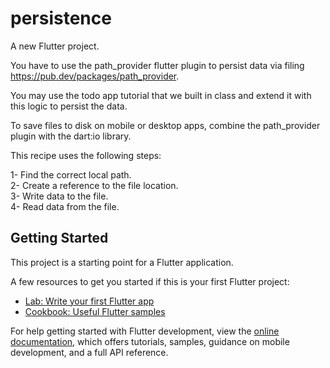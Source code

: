 # persistence

A new Flutter project.

You have to use the path_provider flutter plugin to persist data via filing https://pub.dev/packages/path_provider. 

You may use the todo app tutorial that we built in class and extend it with this logic to persist the data.

To save files to disk on mobile or desktop apps, combine the path_provider plugin with the dart:io library.

This recipe uses the following steps:

1- Find the correct local path.\
2- Create a reference to the file location.\
3- Write data to the file.\
4- Read data from the file.

## Getting Started

This project is a starting point for a Flutter application.

A few resources to get you started if this is your first Flutter project:

- [Lab: Write your first Flutter app](https://docs.flutter.dev/get-started/codelab)
- [Cookbook: Useful Flutter samples](https://docs.flutter.dev/cookbook)

For help getting started with Flutter development, view the
[online documentation](https://docs.flutter.dev/), which offers tutorials,
samples, guidance on mobile development, and a full API reference.
